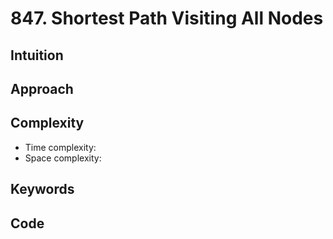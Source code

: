 # 847. Shortest Path Visiting All Nodes

## Intuition

## Approach

## Complexity

- Time complexity:
- Space complexity:

## Keywords

## Code

```go

```
